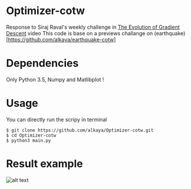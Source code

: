 # Optimizer-cotw
Response to Siraj Raval's weekly challenge in [The Evolution of Gradient Descent](https://www.youtube.com/watch?v=nhqo0u1a6fw) video
This code is base on a previews challange on (earthquake)[https://github.com/alkaya/earthquake-cotw]

# Dependencies
Only Python 3.5, Numpy and Matlibplot !

# Usage
You can directly run the scripy in terminal 
```
$ git clone https://github.com/alkaya/Optimizer-cotw.git
$ cd Optimizer-cotw
$ python3 main.py
```

# Result example
![alt text](https://github.com/alkaya/optimiser-cotw/raw/master/assets/Figure_1.png "screenshot")

